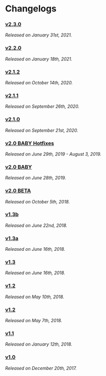 # Changelogs

### [v2.3.0](changelogs/2_3_0_Changelog.md)
*Released on January 31st, 2021.*
### [v2.2.0](changelogs/2_2_0_Changelog.md)
*Released on January 18th, 2021.*
### [v2.1.2](changelogs/2_1_2_Changelog.md)
*Released on October 14th, 2020.*
### [v2.1.1](changelogs/2_1_1_Changelog.md)
*Released on September 26th, 2020.*
### [v2.1.0](changelogs/2_1_0_Changelog.md)
*Released on September 21st, 2020.*
### [v2.0 BABY Hotfixes](changelogs/2_0_BABY_Hotfixes_Changelog.md)
*Released on June 29th, 2019 - August 3, 2019.*
### [v2.0 BABY](changelogs/2_0_BABY_Changelog.md)
*Released on June 28th, 2019.*
### [v2.0 BETA](changelogs/2_0_BETA_Changelog.md)
*Released on October 5th, 2018.*
### [v1.3b](changelogs/1_3b_Changelog.md)
*Released on June 22nd, 2018.*
### [v1.3a](changelogs/1_3a_Changelog.md)
*Released on June 16th, 2018.*
### [v1.3](changelogs/1_3_Changelog.md)
*Released on June 16th, 2018.*
### [v1.2](changelogs/1_2a_Changelog.md)
*Released on May 10th, 2018.*
### [v1.2](changelogs/1_2_Changelog.md)
*Released on May 7th, 2018.*
### [v1.1](changelogs/1_1_Changelog.md)
*Released on January 12th, 2018.*
### [v1.0](changelogs/1_0_Changelog.md)
*Released on December 20th, 2017.*
